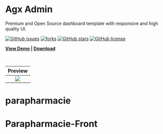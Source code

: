 # Agx Admin

Premium and Open Source dashboard template with responsive and high quality UI.

[![GitHub issues](https://img.shields.io/github/issues/yadav-saurabh/agx-admin.svg)](https://github.com/yadav-saurabh/agx-admin/issues) [![forks](https://img.shields.io/github/forks/yadav-saurabh/agx-admin.svg)](https://github.com/yadav-saurabh/agx-admin/fork)  [![GitHub stars](https://img.shields.io/github/stars/yadav-saurabh/agx-admin.svg)](https://github.com/yadav-saurabh/agx-admin/stargazers) [![GitHub license](https://img.shields.io/github/license/yadav-saurabh/agx-admin.svg)](https://github.com/yadav-saurabh/agx-admin/blob/master/LICENSE)


<strong><a href="https://yadav-saurabh.github.io/agx-admin/">View Demo</a> | <a href="https://github.com/yadav-saurabh/agx-admin/releases">Download</a> </strong>

<br>

| Preview |
|:---------------:|
|<a target="_blank" href="https://yadav-saurabh.github.io/agx-admin/"><img src="https://raw.githubusercontent.com/yadav-saurabh/agx-admin/master/src/assets/dashboard.png"/></a>|
# parapharmacie
# Parapharmacie-Front
